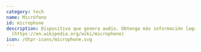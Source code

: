 ```yaml
---
category: tech
name: Micrófono
id: microphone
description: Dispositivo que genera audio. Obtenga más información [aquí]
  (https://en.wikipedia.org/wiki/microphone)
icon: /dtpr-icons/microphone.svg
---
```

